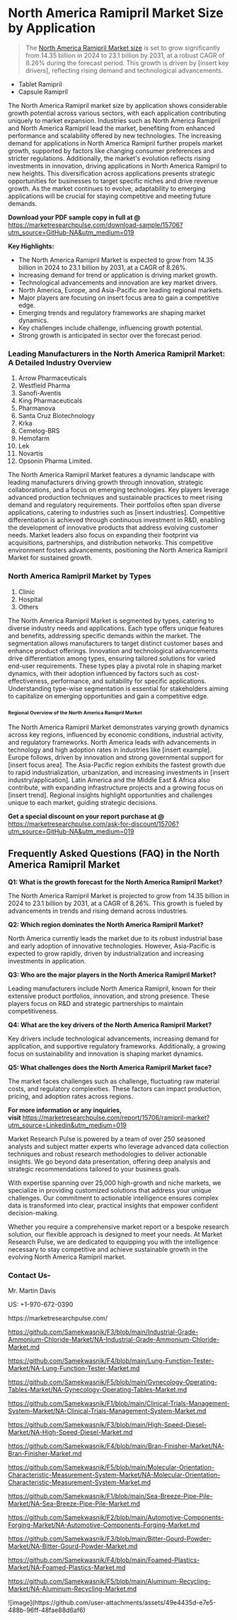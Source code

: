 <h1>North America Ramipril Market&nbsp;Size by Application</h1><blockquote><p>The <a href="https://marketresearchpulse.com/download-sample/15706?utm_source=GitHub-NA&amp;utm_medium=019">North America Ramipril Market size</a> is set to grow significantly from 14.35 billion in 2024 to 23.1 billion by 2031, at a robust CAGR of 8.26% during the forecast period. This growth is driven by [insert key drivers], reflecting rising demand and technological advancements.</p></blockquote><ul><li>Tablet Ramipril<li> Capsule Ramipril</li></ul><p>The North America Ramipril market size by application shows considerable growth potential across various sectors, with each application contributing uniquely to market expansion. Industries such as North America Ramipril and North America Ramipril lead the market, benefiting from enhanced performance and scalability offered by new technologies. The increasing demand for applications in North America Ramipril further propels market growth, supported by factors like changing consumer preferences and stricter regulations. Additionally, the market's evolution reflects rising investments in innovation, driving applications in North America Ramipril to new heights. This diversification across applications presents strategic opportunities for businesses to target specific niches and drive revenue growth. As the market continues to evolve, adaptability to emerging applications will be crucial for staying competitive and meeting future demands.</p><p><strong>Download your PDF sample copy in full at @ </strong><a href="https://marketresearchpulse.com/download-sample/15706?utm_source=GitHub-NA&amp;utm_medium=019">https://marketresearchpulse.com/download-sample/15706?utm_source=GitHub-NA&amp;utm_medium=019</a></p><p><strong>Key Highlights: </strong></p><ul><li>The North America Ramipril Market is expected to grow from 14.35 billion in 2024 to 23.1 billion by 2031, at a CAGR of 8.26%.</li><li>Increasing demand for trend or application is driving market growth.</li><li>Technological advancements and innovation are key market drivers.</li><li>North America, Europe, and Asia-Pacific are leading regional markets.</li><li>Major players are focusing on insert focus area to gain a competitive edge.</li><li>Emerging trends and regulatory frameworks are shaping market dynamics.</li><li>Key challenges include challenge, influencing growth potential.</li><li>Strong growth is anticipated in sector over the forecast period.</li></ul><h3>Leading Manufacturers in the North America Ramipril Market: A Detailed Industry Overview</h3><ol><li>Arrow Pharmaceuticals</li><li>Westfield Pharma</li><li>Sanofi-Aventis</li><li>King Pharmaceuticals</li><li>Pharmanova</li><li>Santa Cruz Biotechnology</li><li>Krka</li><li>Cemelog-BRS</li><li>Hemofarm</li><li>Lek</li><li>Novartis</li><li>Opsonin Pharma Limited.</li></ol><div class="flex max-w-full flex-col flex-grow"><div class="min-h-8 text-message flex w-full flex-col items-end gap-2 whitespace-normal break-words [.text-message+&amp;]:mt-5" dir="auto" data-message-author-role="assistant" data-message-id="fd8432e4-4910-450d-b182-61b7bfb0a01f" data-message-model-slug="gpt-4o"><div class="flex w-full flex-col gap-1 empty:hidden first:pt-[3px]"><div class="markdown prose w-full break-words dark:prose-invert light"><p>The North America Ramipril Market features a dynamic landscape with leading manufacturers driving growth through innovation, strategic collaborations, and a focus on emerging technologies. Key players leverage advanced production techniques and sustainable practices to meet rising demand and regulatory requirements. Their portfolios often span diverse applications, catering to industries such as [insert industries]. Competitive differentiation is achieved through continuous investment in R&amp;D, enabling the development of innovative products that address evolving customer needs. Market leaders also focus on expanding their footprint via acquisitions, partnerships, and distribution networks. This competitive environment fosters advancements, positioning the North America Ramipril Market for sustained growth.</p></div></div></div></div><h3>North America Ramipril Market by Types</h3><ol><li>Clinic<li> Hospital<li> Others</li></ol><div class="flex max-w-full flex-col flex-grow"><div class="min-h-8 text-message flex w-full flex-col items-end gap-2 whitespace-normal break-words [.text-message+&amp;]:mt-5" dir="auto" data-message-author-role="assistant" data-message-id="084470be-0bb7-4664-bddf-5156b4f41249" data-message-model-slug="gpt-4o-mini"><div class="flex w-full flex-col gap-1 empty:hidden first:pt-[3px]"><div class="markdown prose w-full break-words dark:prose-invert light"><p>The North America Ramipril Market is segmented by types, catering to diverse industry needs and applications. Each type offers unique features and benefits, addressing specific demands within the market. The segmentation allows manufacturers to target distinct customer bases and enhance product offerings. Innovation and technological advancements drive differentiation among types, ensuring tailored solutions for varied end-user requirements. These types play a pivotal role in shaping market dynamics, with their adoption influenced by factors such as cost-effectiveness, performance, and suitability for specific applications. Understanding type-wise segmentation is essential for stakeholders aiming to capitalize on emerging opportunities and gain a competitive edge.</p></div></div></div></div><h3><span style="font-size: 11px;">Regional Overview of the North America Ramipril Market</span></h3><div class="flex max-w-full flex-col flex-grow"><div class="min-h-8 text-message flex w-full flex-col items-end gap-2 whitespace-normal break-words [.text-message+&amp;]:mt-5" dir="auto" data-message-author-role="assistant" data-message-id="e9038762-ce64-4e30-91c9-9bd413514231" data-message-model-slug="gpt-4o-mini"><div class="flex w-full flex-col gap-1 empty:hidden first:pt-[3px]"><div class="markdown prose w-full break-words dark:prose-invert light"><p>The North America Ramipril Market demonstrates varying growth dynamics across key regions, influenced by economic conditions, industrial activity, and regulatory frameworks. North America leads with advancements in technology and high adoption rates in industries like [insert example]. Europe follows, driven by innovation and strong governmental support for [insert focus area]. The Asia-Pacific region exhibits the fastest growth due to rapid industrialization, urbanization, and increasing investments in [insert industry/application]. Latin America and the Middle East &amp; Africa also contribute, with expanding infrastructure projects and a growing focus on [insert trend]. Regional insights highlight opportunities and challenges unique to each market, guiding strategic decisions.</p></div></div></div></div><p><strong>Get a special discount on your report purchase at @ </strong><a href="https://marketresearchpulse.com/ask-for-discount/15706?utm_source=GitHub-NA&amp;utm_medium=019">https://marketresearchpulse.com/ask-for-discount/15706?utm_source=GitHub-NA&amp;utm_medium=019</a></p><h2>Frequently Asked Questions (FAQ) in the North America Ramipril Market</h2><p><strong>Q1: What is the growth forecast for the North America Ramipril Market?</strong></p><p>The North America Ramipril Market is projected to grow from 14.35 billion in 2024 to 23.1 billion by 2031, at a CAGR of 8.26%. This growth is fueled by advancements in trends and rising demand across industries.</p><p><strong>Q2: Which region dominates the North America Ramipril Market?</strong></p><p>North America currently leads the market due to its robust industrial base and early adoption of innovative technologies. However, Asia-Pacific is expected to grow rapidly, driven by industrialization and increasing investments in application.</p><p><strong>Q3: Who are the major players in the North America Ramipril Market?</strong></p><p>Leading manufacturers include North America Ramipril, known for their extensive product portfolios, innovation, and strong presence. These players focus on R&amp;D and strategic partnerships to maintain competitiveness.</p><p><strong>Q4: What are the key drivers of the North America Ramipril Market?</strong></p><p>Key drivers include technological advancements, increasing demand for application, and supportive regulatory frameworks. Additionally, a growing focus on sustainability and innovation is shaping market dynamics.</p><p><strong>Q5: What challenges does the North America Ramipril Market face?</strong></p><p>The market faces challenges such as challenge, fluctuating raw material costs, and regulatory complexities. These factors can impact production, pricing, and adoption rates across regions.</p><p><strong>For more information or any inquiries, visit&nbsp;</strong><a href="https://marketresearchpulse.com/report/15706/ramipril-market?utm_source=Linkedin&utm_medium=019">https://marketresearchpulse.com/report/15706/ramipril-market?utm_source=Linkedin&utm_medium=019</a></p><p>Market Research Pulse is powered by a team of over 250 seasoned analysts and subject matter experts who leverage advanced data collection techniques and robust research methodologies to deliver actionable insights. We go beyond data presentation, offering deep analysis and strategic recommendations tailored to your business goals.</p><p>With expertise spanning over 25,000 high-growth and niche markets, we specialize in providing customized solutions that address your unique challenges. Our commitment to actionable intelligence ensures complex data is transformed into clear, practical insights that empower confident decision-making.</p><p>Whether you require a comprehensive market report or a bespoke research solution, our flexible approach is designed to meet your needs. At Market Research Pulse, we are dedicated to equipping you with the intelligence necessary to stay competitive and achieve sustainable growth in the evolving North America Ramipril market.</p><h3><strong>Contact Us-</strong></h3><p>Mr. Martin Davis</p><p>US: +1-970-672-0390</p><p>https://marketresearchpulse.com/</p><p><a href="https://github.com/Samekwasnik/F3/blob/main/Industrial-Grade-Ammonium-Chloride-Market/NA-Industrial-Grade-Ammonium-Chloride-Market.md">https://github.com/Samekwasnik/F3/blob/main/Industrial-Grade-Ammonium-Chloride-Market/NA-Industrial-Grade-Ammonium-Chloride-Market.md</a></p><p><a href="https://github.com/Samekwasnik/F4/blob/main/Lung-Function-Tester-Market/NA-Lung-Function-Tester-Market.md">https://github.com/Samekwasnik/F4/blob/main/Lung-Function-Tester-Market/NA-Lung-Function-Tester-Market.md</a></p><p><a href="https://github.com/Samekwasnik/F5/blob/main/Gynecology-Operating-Tables-Market/NA-Gynecology-Operating-Tables-Market.md">https://github.com/Samekwasnik/F5/blob/main/Gynecology-Operating-Tables-Market/NA-Gynecology-Operating-Tables-Market.md</a></p><p><a href="https://github.com/Samekwasnik/F1/blob/main/Clinical-Trials-Management-System-Market/NA-Clinical-Trials-Management-System-Market.md">https://github.com/Samekwasnik/F1/blob/main/Clinical-Trials-Management-System-Market/NA-Clinical-Trials-Management-System-Market.md</a></p><p><a href="https://github.com/Samekwasnik/F3/blob/main/High-Speed-Diesel-Market/NA-High-Speed-Diesel-Market.md">https://github.com/Samekwasnik/F3/blob/main/High-Speed-Diesel-Market/NA-High-Speed-Diesel-Market.md</a></p><p><a href="https://github.com/Samekwasnik/F4/blob/main/Bran-Finisher-Market/NA-Bran-Finisher-Market.md">https://github.com/Samekwasnik/F4/blob/main/Bran-Finisher-Market/NA-Bran-Finisher-Market.md</a></p><p><a href="https://github.com/Samekwasnik/F5/blob/main/Molecular-Orientation-Characteristic-Measurement-System-Market/NA-Molecular-Orientation-Characteristic-Measurement-System-Market.md">https://github.com/Samekwasnik/F5/blob/main/Molecular-Orientation-Characteristic-Measurement-System-Market/NA-Molecular-Orientation-Characteristic-Measurement-System-Market.md</a></p><p><a href="https://github.com/Samekwasnik/F1/blob/main/Sea-Breeze-Pipe-Pile-Market/NA-Sea-Breeze-Pipe-Pile-Market.md">https://github.com/Samekwasnik/F1/blob/main/Sea-Breeze-Pipe-Pile-Market/NA-Sea-Breeze-Pipe-Pile-Market.md</a></p><p><a href="https://github.com/Samekwasnik/F2/blob/main/Automotive-Components-Forging-Market/NA-Automotive-Components-Forging-Market.md">https://github.com/Samekwasnik/F2/blob/main/Automotive-Components-Forging-Market/NA-Automotive-Components-Forging-Market.md</a></p><p><a href="https://github.com/Samekwasnik/F3/blob/main/Bitter-Gourd-Powder-Market/NA-Bitter-Gourd-Powder-Market.md">https://github.com/Samekwasnik/F3/blob/main/Bitter-Gourd-Powder-Market/NA-Bitter-Gourd-Powder-Market.md</a></p><p><a href="https://github.com/Samekwasnik/F4/blob/main/Foamed-Plastics-Market/NA-Foamed-Plastics-Market.md">https://github.com/Samekwasnik/F4/blob/main/Foamed-Plastics-Market/NA-Foamed-Plastics-Market.md</a></p><p><a href="https://github.com/Samekwasnik/F5/blob/main/Aluminum-Recycling-Market/NA-Aluminum-Recycling-Market.md">https://github.com/Samekwasnik/F5/blob/main/Aluminum-Recycling-Market/NA-Aluminum-Recycling-Market.md</a></p>
![image](https://github.com/user-attachments/assets/49e4435d-e7e5-488b-96ff-48fae88d6af6)
